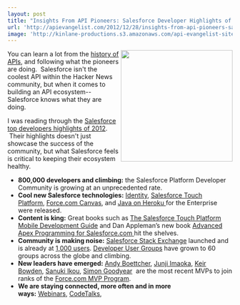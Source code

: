 ```yaml
---
layout: post
title: "Insights From API Pioneers: Salesforce Developer Highlights of 2012"
url: 'http://apievangelist.com/2012/12/28/insights-from-api-pioneers-salesforce-developer-highlights-of-2012/'
image: 'http://kinlane-productions.s3.amazonaws.com/api-evangelist-site/blog/developer-force-logo.png'
---
```


[<img class="c1" src="https://s3.amazonaws.com/kinlane-productions/api-evangelist/salesforce/developer-force-logo.png" alt="" width="250" align="right" />][1]

You can learn a lot from the [history of APIs][2], and following what the pioneers are doing.  Salesforce isn't the coolest API within the Hacker News community, but when it comes to building an API ecosystem--Salesforce knows what they are doing.

I was reading through the [Salesforce top developers highlights of 2012][3].  Their highlights doesn't just showcase the success of the community, but what Salesforce feels is critical to keeping their ecosystem healthy. 

  * **800,000 developers and climbing:** the Salesforce Platform Developer Community is growing at an unprecedented rate.
  * **Cool new Salesforce technologies:** [Identity][4], [Salesforce Touch Platform][5], [Force.com Canvas][6], and [Java on Heroku ][7]for the Enterprise were released.
  * **Content is king:** Great books such as [The Salesforce Touch Platform Mobile Development Guide][8] and Dan Appleman’s new book [Advanced Apex Programming for Salesforce.com ][9]hit the shelves.
  * **Community is making noise:** [Salesforce Stack Exchange][10] launched and is already at [1,000 users][11]. [Developer User Groups][12] have grown to 60 groups across the globe and climbing.
  * **New leaders have emerged:** [Andy Boettcher][13], [Junji Imaoka][14], [Keir Bowden][15], [Sanuki Ikou][16], [Simon Goodyear][17]  are the most recent MVPs to join ranks of the [Force.com MVP Program][18].
  * **We are staying connected, more often and in more ways:** [Webinars][19], [CodeTalks][20], 

   [1]: http://developerforce.com/developer-relations/2012/12/yearinreview.html
   [2]: /history/
   [3]: http://blogs.developerforce.com/developer-relations/2012/12/yearinreview.html
   [4]: http://wiki.developerforce.com/page/Identity
   [5]: http://wiki.developerforce.com/page/Salesforce_touch_platform
   [6]: http://wiki.developerforce.com/page/Force.com_Canvas
   [7]: http://blog.heroku.com/archives/2012/9/19/announcing_heroku_enterprise_for_java/
   [8]: http://media.developerforce.com/pdfs/salesforce_touch_platform.pdf
   [9]: http://www.amazon.com/Advanced-Apex-Programming-Salesforce-com-Force-com/dp/1936754053
   [10]: http://salesforce.stackexchange.com/
   [11]: http://blogs.developerforce.com/developer-relations/2012/12/salesforce-stack-exchange-qa-site-reaches-1000-users.html
   [12]: http://wiki.developerforce.com/page/Force.com_User_Groups
   [13]: http://developer.force.com/mvp_profile_andyb
   [14]: http://developer.force.com/mvp_profile_junii
   [15]: http://developer.force.com/mvp_profile_keir
   [16]: http://developer.force.com/mvp_profile_sanuki
   [17]: http://developer.force.com/mvp_profile_simonb
   [18]: http://developer.force.com/mvp
   [19]: http://developer.force.com/content/type/Webinar
   [20]: http://developer.force.com/codetalk
